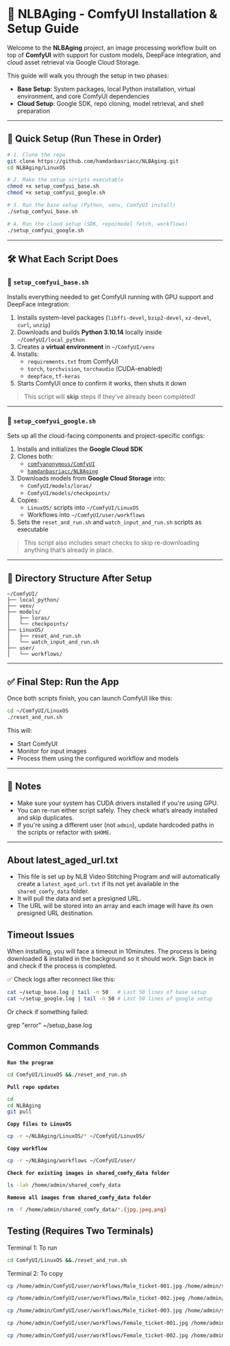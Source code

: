 # 🧠 NLBAging - ComfyUI Installation & Setup Guide

Welcome to the **NLBAging** project, an image processing workflow built on top of **ComfyUI** with support for custom models, DeepFace integration, and cloud asset retrieval via Google Cloud Storage.

This guide will walk you through the setup in two phases:

- **Base Setup**: System packages, local Python installation, virtual environment, and core ComfyUI dependencies
- **Cloud Setup**: Google SDK, repo cloning, model retrieval, and shell preparation

---

## 🚀 Quick Setup (Run These in Order)

```bash
# 1. Clone the repo
git clone https://github.com/hamdanbasriacc/NLBAging.git
cd NLBAging/LinuxOS

# 2. Make the setup scripts executable
chmod +x setup_comfyui_base.sh
chmod +x setup_comfyui_google.sh

# 3. Run the base setup (Python, venv, ComfyUI install)
./setup_comfyui_base.sh

# 4. Run the cloud setup (SDK, repo/model fetch, workflows)
./setup_comfyui_google.sh
```

---

## 🛠️ What Each Script Does

### 🔹 `setup_comfyui_base.sh`
Installs everything needed to get ComfyUI running with GPU support and DeepFace integration:

1. Installs system-level packages (`libffi-devel`, `bzip2-devel`, `xz-devel`, `curl`, `unzip`)
2. Downloads and builds **Python 3.10.14** locally inside `~/ComfyUI/local_python`
3. Creates a **virtual environment** in `~/ComfyUI/venv`
4. Installs:
   - `requirements.txt` from ComfyUI
   - `torch`, `torchvision`, `torchaudio` (CUDA-enabled)
   - `deepface`, `tf-keras`
5. Starts ComfyUI once to confirm it works, then shuts it down

> This script will **skip** steps if they’ve already been completed!

---

### 🔹 `setup_comfyui_google.sh`
Sets up all the cloud-facing components and project-specific configs:

1. Installs and initializes the **Google Cloud SDK**
2. Clones both:
   - [`comfyanonymous/ComfyUI`](https://github.com/comfyanonymous/ComfyUI)
   - [`hamdanbasriacc/NLBAging`](https://github.com/hamdanbasriacc/NLBAging)
3. Downloads models from **Google Cloud Storage** into:
   - `ComfyUI/models/loras/`
   - `ComfyUI/models/checkpoints/`
4. Copies:
   - `LinuxOS/` scripts into `~/ComfyUI/LinuxOS`
   - Workflows into `~/ComfyUI/user/workflows`
5. Sets the `reset_and_run.sh` and `watch_input_and_run.sh` scripts as executable

> This script also includes smart checks to skip re-downloading anything that’s already in place.

---

## 📂 Directory Structure After Setup

```
~/ComfyUI/
├── local_python/
├── venv/
├── models/
│   ├── loras/
│   └── checkpoints/
├── LinuxOS/
│   ├── reset_and_run.sh
│   └── watch_input_and_run.sh
├── user/
│   └── workflows/
```

---

## ✅ Final Step: Run the App

Once both scripts finish, you can launch ComfyUI like this:

```bash
cd ~/ComfyUI/LinuxOS
./reset_and_run.sh
```

This will:
- Start ComfyUI
- Monitor for input images
- Process them using the configured workflow and models

---

## 🔁 Notes

- Make sure your system has CUDA drivers installed if you're using GPU.
- You can re-run either script safely. They check what’s already installed and skip duplicates.
- If you're using a different user (not `admin`), update hardcoded paths in the scripts or refactor with `$HOME`.

---

## About latest_aged_url.txt

- This file is set up by NLB Video Stitching Program and will automatically create a `latest_aged_url.txt` if its not yet available in the `shared_comfy_data` folder.
- It will pull the data and set a presigned URL.
- The URL will be stored into an array and each image will have its own presigned URL destination.

## Timeout Issues
When installing, you will face a timeout in 10minutes. The process is being downloaded & installed in the background so it should work. Sign back in and check if the process is completed.

✅ Check logs after reconnect like this:
```bash
cat ~/setup_base.log | tail -n 50   # Last 50 lines of base setup
cat ~/setup_google.log | tail -n 50 # Last 50 lines of google setup
```

Or check if something failed:

grep "error" ~/setup_base.log


## Common Commands
**`Run the program`**
```bash
cd ComfyUI/LinuxOS &&./reset_and_run.sh
```

**`Pull repo updates`**
```bash
cd
cd NLBAging
git pull
```

**`Copy files to LinuxOS`**
```bash
cp -r ~/NLBAging/LinuxOS/* ~/ComfyUI/LinuxOS/
```

**`Copy workflow`**
```bash
cp -r ~/NLBAging/workflows ~/ComfyUI/user/
```

**`Check for existing images in shared_comfy_data folder`**
```bash
ls -lah /home/admin/shared_comfy_data
```

**`Remove all images from shared_comfy_data folder`**
```bash
rm -f /home/admin/shared_comfy_data/*.{jpg,jpeg,png}
```

## Testing (Requires Two Terminals)
Terminal 1: To run 
```bash
cd ComfyUI/LinuxOS &&./reset_and_run.sh
```
Terminal 2: To copy

```bash
cp /home/admin/ComfyUI/user/workflows/Male_ticket-001.jpg /home/admin/shared_comfy_data/

cp /home/admin/ComfyUI/user/workflows/Male_ticket-002.jpeg /home/admin/shared_comfy_data/

cp /home/admin/ComfyUI/user/workflows/Male_ticket-003.jpg /home/admin/shared_comfy_data/

cp /home/admin/ComfyUI/user/workflows/Female_ticket-001.jpg /home/admin/shared_comfy_data/

cp /home/admin/ComfyUI/user/workflows/Female_ticket-002.jpg /home/admin/shared_comfy_data/
```




